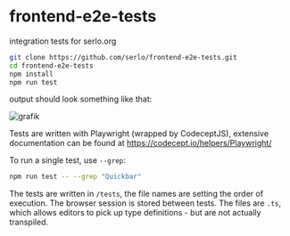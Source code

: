 # frontend-e2e-tests

integration tests for serlo.org

```sh
git clone https://github.com/serlo/frontend-e2e-tests.git
cd frontend-e2e-tests
npm install
npm run test
```

output should look something like that:

![grafik](https://user-images.githubusercontent.com/13507950/210520199-ad502693-8f84-4956-9417-f750a243911d.png)

Tests are written with Playwright (wrapped by CodeceptJS), extensive documentation can be found at https://codecept.io/helpers/Playwright/

To run a single test, use `--grep`:

```sh
npm run test -- --grep "Quickbar"
```

The tests are written in `/tests`, the file names are setting the order of execution. The browser session is stored between tests. The files are `.ts`, which allows editors to pick up type definitions - but are not actually transpiled.
